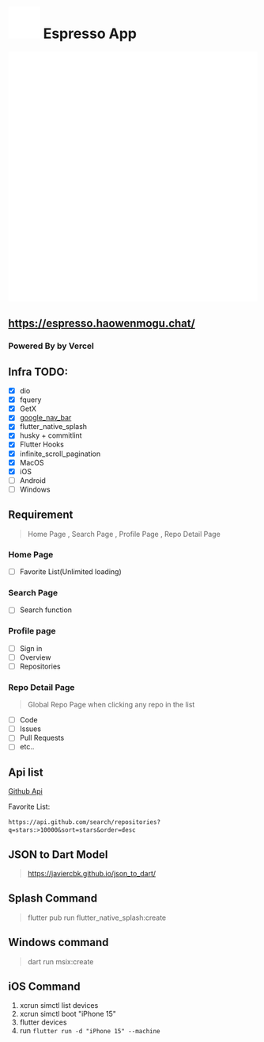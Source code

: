 # ![ico](assets/images/Logo/SVG/Favicon-32x32.svg) Espresso App

![LOGO](assets/images/Logo/SVG/main-logo.svg)

## https://espresso.haowenmogu.chat/

### Powered By by Vercel

## Infra TODO:

- [x] dio
- [x] fquery
- [x] GetX
- [x] [google_nav_bar](https://pub.dev/packages/google_nav_bar)
- [x] flutter_native_splash
- [x] husky + commitlint
- [x] Flutter Hooks
- [x] infinite_scroll_pagination
- [x] MacOS
- [x] iOS
- [ ] Android
- [ ] Windows

## Requirement

> Home Page , Search Page , Profile Page , Repo Detail Page

### Home Page

- [ ] Favorite List(Unlimited loading)

### Search Page

- [ ] Search function

### Profile page

- [ ] Sign in
- [ ] Overview
- [ ] Repositories

### Repo Detail Page

> Global Repo Page when clicking any repo in the list

- [ ] Code
- [ ] Issues
- [ ] Pull Requests
- [ ] etc..

## Api list

[Github Api](https://api.github.com/)

Favorite List:

```
https://api.github.com/search/repositories?q=stars:>10000&sort=stars&order=desc
```

## JSON to Dart Model

> https://javiercbk.github.io/json_to_dart/

## Splash Command

> flutter pub run flutter_native_splash:create

## Windows command

> dart run msix:create

## iOS Command
1. xcrun simctl list devices
2. xcrun simctl boot "iPhone 15"
3. flutter devices
4. run `flutter run -d "iPhone 15" --machine`